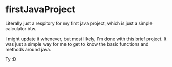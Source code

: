 # firstJavaProject
Literally just a respitory for my first java project, which is just a simple calculator btw.

I might update it whenever, but most likely, I'm done with this brief project.
It was just a simple way for me to get to know the basic functions and methods around java.

Ty :D

